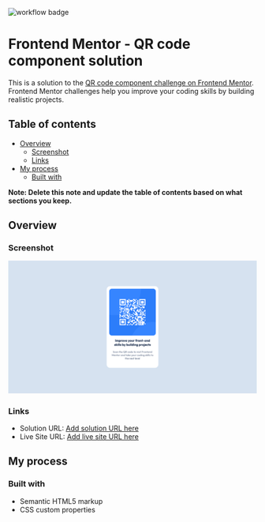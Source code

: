 ![workflow badge](https://github.com/KozhInna/qr-code-component_FM/actions/workflows/github-actions.yaml/badge.svg)

# Frontend Mentor - QR code component solution

This is a solution to the [QR code component challenge on Frontend Mentor](https://www.frontendmentor.io/challenges/qr-code-component-iux_sIO_H). Frontend Mentor challenges help you improve your coding skills by building realistic projects.

## Table of contents

- [Overview](#overview)
  - [Screenshot](#screenshot)
  - [Links](#links)
- [My process](#my-process)
  - [Built with](#built-with)

**Note: Delete this note and update the table of contents based on what sections you keep.**

## Overview

### Screenshot

![](./images/screenshot_qr%20code%20component.png)

### Links

- Solution URL: [Add solution URL here](https://github.com/KozhInna/qr-code-component_FM)
- Live Site URL: [Add live site URL here](https://kozhinna.github.io/qr-code-component_FM/)

## My process

### Built with

- Semantic HTML5 markup
- CSS custom properties
